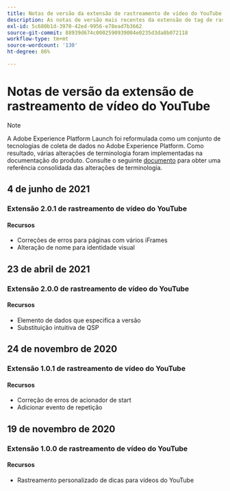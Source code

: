 ```yaml
---
title: Notas de versão da extensão de rastreamento de vídeo do YouTube
description: As notas de versão mais recentes da extensão de tag de rastreamento de vídeo do YouTube na Adobe Experience Platform.
exl-id: 5c680b1d-3970-42ed-9956-e78ead7b3662
source-git-commit: 88939d674c0002590939004e0235d3da8b072118
workflow-type: tm+mt
source-wordcount: '130'
ht-degree: 86%

---
```


# Notas de versão da extensão de rastreamento de vídeo do YouTube

>[!NOTE]
>
>A Adobe Experience Platform Launch foi reformulada como um conjunto de tecnologias de coleta de dados no Adobe Experience Platform. Como resultado, várias alterações de terminologia foram implementadas na documentação do produto. Consulte o seguinte [documento](../../../term-updates.md) para obter uma referência consolidada das alterações de terminologia.

## 4 de junho de 2021

### Extensão 2.0.1 de rastreamento de vídeo do YouTube

#### Recursos

* Correções de erros para páginas com vários iFrames
* Alteração de nome para identidade visual

## 23 de abril de 2021

### Extensão 2.0.0 de rastreamento de vídeo do YouTube

#### Recursos

* Elemento de dados que especifica a versão
* Substituição intuitiva de QSP

## 24 de novembro de 2020

### Extensão 1.0.1 de rastreamento de vídeo do YouTube

#### Recursos

* Correção de erros de acionador de start
* Adicionar evento de repetição

## 19 de novembro de 2020

### Extensão 1.0.0 de rastreamento de vídeo do YouTube

#### Recursos

* Rastreamento personalizado de dicas para vídeos do YouTube
